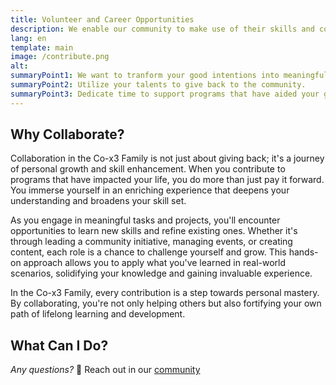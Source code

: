 ```yaml
---
title: Volunteer and Career Opportunities
description: We enable our community to make use of their skills and commit regular time towards supporting programs that have benefited their growth journeys.
lang: en
template: main
image: /contribute.png
alt: 
summaryPoint1: We want to tranform your good intentions into meaningful work.
summaryPoint2: Utilize your talents to give back to the community.
summaryPoint3: Dedicate time to support programs that have aided your growth and development.
---
```


## Why Collaborate?

Collaboration in the Co-x3 Family is not just about giving back; it's a journey of personal growth and skill enhancement. When you contribute to programs that have impacted your life, you do more than just pay it forward. You immerse yourself in an enriching experience that deepens your understanding and broadens your skill set.

As you engage in meaningful tasks and projects, you'll encounter opportunities to learn new skills and refine existing ones. Whether it's through leading a community initiative, managing events, or creating content, each role is a chance to challenge yourself and grow. This hands-on approach allows you to apply what you've learned in real-world scenarios, solidifying your knowledge and gaining invaluable experience.

In the Co-x3 Family, every contribution is a step towards personal mastery. By collaborating, you're not only helping others but also fortifying your own path of lifelong learning and development.

## What Can I Do?

<JobBoard locale='en' />

_Any questions?_ 🤔 Reach out in our [community](https://our.x3.family/)
